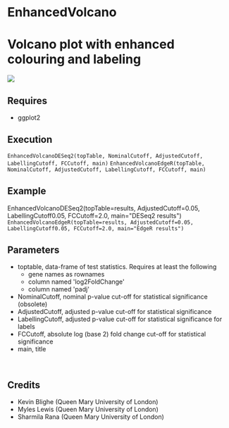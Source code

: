 # EnhancedVolcano
<h1>Volcano plot with enhanced colouring and labeling</h1>
<img src="https://github.com/kevinblighe/EnhancedVolcano/blob/master/Volcano.png">
<br>
<h2>Requires</h2>
<ul>
  <li>ggplot2</li>
  </ul>
<h2>Execution</h2>
<code>EnhancedVolcanoDESeq2(topTable, NominalCutoff, AdjustedCutoff, LabellingCutoff, FCCutoff, main)</code>
<code>EnhancedVolcanoEdgeR(topTable, NominalCutoff, AdjustedCutoff, LabellingCutoff, FCCutoff, main)</code>
<br>
<h2>Example</h2
<code>EnhancedVolcanoDESeq2(topTable=results, AdjustedCutoff=0.05, LabellingCutoff0.05, FCCutoff=2.0, main="DESeq2 results")</code>
<code>EnhancedVolcanoEdgeR(topTable=results, AdjustedCutoff=0.05, LabellingCutoff0.05, FCCutoff=2.0, main="EdgeR results")</code>
<br>
<h2>Parameters</h2>
<ul>
<li>toptable, data-frame of test statistics. Requires at least the following
  <ul>
    <li>gene names as rownames</li>
  <li>column named 'log2FoldChange'</li>
    <li>column named 'padj'</li>
  </ul>
<li>NominalCutoff, nominal p-value cut-off for statistical significance (obsolete)</li>
<li>AdjustedCutoff, adjusted p-value cut-off for statistical significance</li>
<li>LabellingCutoff, adjusted p-value cut-off for statistical significance for labels</li>
<li>FCCutoff, absolute log (base 2) fold change cut-off for statistical significance</li>
<li>main, title</li>
  </ul>
<br>
<h2>Credits</h2>
<ul>
  <li>Kevin Blighe (Queen Mary University of London)</li>
  <li>Myles Lewis (Queen Mary University of London)</li>
  <li>Sharmila Rana (Queen Mary University of London)</li>
</ul>
